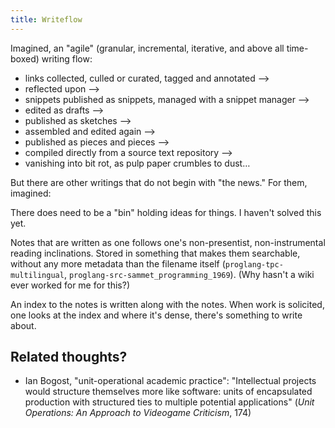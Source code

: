 ```yaml
---
title: Writeflow
---
```

Imagined, an "agile" (granular, incremental, iterative, and above all time-boxed) writing flow:

* links collected, culled or curated, tagged and annotated ⟶
* reflected upon  ⟶
* snippets published as snippets, managed with a snippet manager ⟶
* edited as drafts ⟶
* published as sketches ⟶
* assembled and edited again ⟶
* published as pieces and pieces ⟶
* compiled directly from a source text repository ⟶
* vanishing into bit rot, as pulp paper crumbles to dust…
 
But there are other writings that do not begin with "the news." For them, imagined:

There does need to be a "bin" holding ideas for things. I haven't solved this yet.

Notes that are written as one follows one's non-presentist, non-instrumental reading inclinations. Stored in something that makes them searchable, without any more metadata than the filename itself (`proglang-tpc-multilingual`, `proglang-src-sammet_programming_1969`). (Why hasn't a wiki ever worked for me for this?)

An index to the notes is written along with the notes. When work is solicited, one looks at the index and where it's dense, there's something to write about.

## Related thoughts?

* Ian Bogost, "unit-operational academic practice": "Intellectual projects would structure themselves more like software: units of encapsulated production with structured ties to multiple potential applications" (*Unit Operations: An Approach to Videogame Criticism*, 174)
